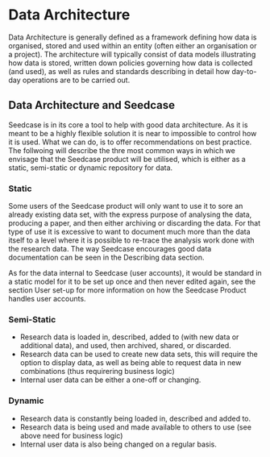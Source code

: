 # Data Architecture

Data Architecture is generally defined as a framework defining how data is organised, stored and used within an entity (often either an organisation or a project).  The architecture will typically consist of data models illustrating how data is stored, written down policies governing how data is collected (and used), as well as rules and standards describing in detail how day-to-day operations are to be carried out.

## Data Architecture and Seedcase

Seedcase is in its core a tool to help with good data architecture.  As it is meant to be a highly flexible solution it is near to impossible to control how it is used.  What we can do, is to offer recommendations on best practice.  The follwoing will describe the thre most common ways in which we envisage that the Seedcase product will be utilised, which is either as a static, semi-static or dynamic repository for data.

<!-- #TODO: write something about two types of data, research and supporting data (eg users, and business logic) -->

### Static

Some users of the Seedcase product will only want to use it to sore an already existing data set, with the express purpose of analysing the data, producing a paper, and then either archiving or discarding the data.  For that type of use it is excessive to want to document much more than the data itself to a level where it is possible to re-trace the analysis work done with the research data.  The way Seedcase encourages good data documentation can be seen in the Describing data section.

As for the data internal to Seedcase (user accounts), it would be standard in a static model for it to be set up once and then never edited again, see the section User set-up for more information on how the Seedcase Product handles user accounts.

<!-- #TODO: Add links to the two sections mentioned once the documents start to take shape-->

### Semi-Static

- Research data is loaded in, described, added to (with new data or additional data), and used, then archived, shared, or discarded.
- Research data can be used to create new data sets, this will require the option to display data, as well as being able to request data in new combinations (thus requirering business logic)
- Internal user data can be either a one-off or changing.

### Dynamic

- Research data is constantly being loaded in, described and added to.  
- Research data is being used and made available to others to use (see above need for business logic)
- Internal user data is also being changed on a regular basis.
